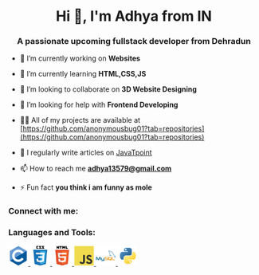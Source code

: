 <h1 align="center">Hi 👋, I'm Adhya from IN</h1>
<h3 align="center">A passionate upcoming fullstack developer from Dehradun</h3>

- 🔭 I’m currently working on **Websites**

- 🌱 I’m currently learning **HTML,CSS,JS**

- 👯 I’m looking to collaborate on **3D Website Designing**

- 🤝 I’m looking for help with **Frontend Developing**

- 👨‍💻 All of my projects are available at [https://github.com/anonymousbug01?tab=repositories](https://github.com/anonymousbug01?tab=repositories)

- 📝 I regularly write articles on [JavaTpoint](JavaTpoint)

- 📫 How to reach me **adhya13579@gmail.com**

- ⚡ Fun fact **you think i am funny as mole**

<h3 align="left">Connect with me:</h3>
<p align="left">
</p>

<h3 align="left">Languages and Tools:</h3>
<p align="left"> <a href="https://www.cprogramming.com/" target="_blank" rel="noreferrer"> <img src="https://raw.githubusercontent.com/devicons/devicon/master/icons/c/c-original.svg" alt="c" width="40" height="40"/> </a> <a href="https://www.w3schools.com/css/" target="_blank" rel="noreferrer"> <img src="https://raw.githubusercontent.com/devicons/devicon/master/icons/css3/css3-original-wordmark.svg" alt="css3" width="40" height="40"/> </a> <a href="https://www.w3.org/html/" target="_blank" rel="noreferrer"> <img src="https://raw.githubusercontent.com/devicons/devicon/master/icons/html5/html5-original-wordmark.svg" alt="html5" width="40" height="40"/> </a> <a href="https://developer.mozilla.org/en-US/docs/Web/JavaScript" target="_blank" rel="noreferrer"> <img src="https://raw.githubusercontent.com/devicons/devicon/master/icons/javascript/javascript-original.svg" alt="javascript" width="40" height="40"/> </a> <a href="https://www.mysql.com/" target="_blank" rel="noreferrer"> <img src="https://raw.githubusercontent.com/devicons/devicon/master/icons/mysql/mysql-original-wordmark.svg" alt="mysql" width="40" height="40"/> </a> <a href="https://www.python.org" target="_blank" rel="noreferrer"> <img src="https://raw.githubusercontent.com/devicons/devicon/master/icons/python/python-original.svg" alt="python" width="40" height="40"/> </a> </p>
